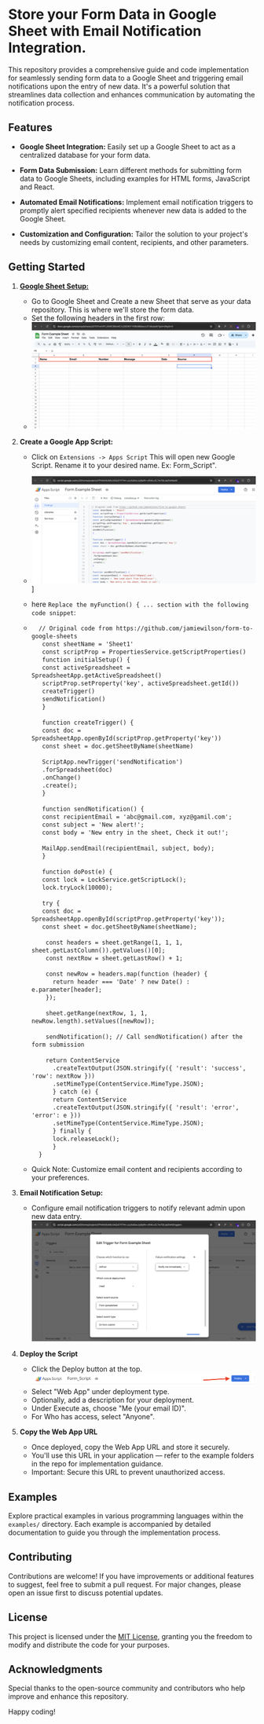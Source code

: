 # Store your Form Data in Google Sheet with Email Notification Integration.

This repository provides a comprehensive guide and code implementation for seamlessly sending form data to a Google Sheet and triggering email notifications upon the entry of new data. It's a powerful solution that streamlines data collection and enhances communication by automating the notification process.

## Features

- **Google Sheet Integration:** Easily set up a Google Sheet to act as a centralized database for your form data.

- **Form Data Submission:** Learn different methods for submitting form data to Google Sheets, including examples for HTML forms, JavaScript and React.

- **Automated Email Notifications:** Implement email notification triggers to promptly alert specified recipients whenever new data is added to the Google Sheet.

- **Customization and Configuration:** Tailor the solution to your project's needs by customizing email content, recipients, and other parameters.

## Getting Started

1. [ **Google Sheet Setup:**](https://docs.google.com/spreadsheets/create)

   - Go to Google Sheet and Create a new Sheet that serve as your data repository. This is where we'll store the form data.
   - Set the following headers in the first row:
   - ![Header Example](/assets/headers_example.png)

2. **Create a Google App Script:**

   - Click on `Extensions -> Apps Script` This will open new Google Script. Rename it to your desired name. Ex: Form_Script".
   - ![Extension Navigating](/assets/appScript_example.png)]

   - here `Replace the myFunction() { ... section with the following code snippet`:
   -       // Original code from https://github.com/jamiewilson/form-to-google-sheets  
            const sheetName = 'Sheet1'
            const scriptProp = PropertiesService.getScriptProperties()
            function initialSetup() {
            const activeSpreadsheet = SpreadsheetApp.getActiveSpreadsheet()
            scriptProp.setProperty('key', activeSpreadsheet.getId())
            createTrigger()
            sendNotification()
            }

            function createTrigger() {
            const doc = SpreadsheetApp.openById(scriptProp.getProperty('key'))
            const sheet = doc.getSheetByName(sheetName)
            
            ScriptApp.newTrigger('sendNotification')
            .forSpreadsheet(doc)
            .onChange()
            .create();
            }

            function sendNotification() {
            const recipientEmail = 'abc@gmail.com, xyz@gamil.com';
            const subject = 'New alert!';
            const body = 'New entry in the sheet, Check it out!';
            
            MailApp.sendEmail(recipientEmail, subject, body);
            }
            
            function doPost(e) {
            const lock = LockService.getScriptLock();
            lock.tryLock(10000);
            
            try {
            const doc = SpreadsheetApp.openById(scriptProp.getProperty('key'));
            const sheet = doc.getSheetByName(sheetName);

             const headers = sheet.getRange(1, 1, 1, sheet.getLastColumn()).getValues()[0];
             const nextRow = sheet.getLastRow() + 1;

             const newRow = headers.map(function (header) {
               return header === 'Date' ? new Date() : e.parameter[header];
             });

             sheet.getRange(nextRow, 1, 1, newRow.length).setValues([newRow]);
         
             sendNotification(); // Call sendNotification() after the form submission
         
             return ContentService
               .createTextOutput(JSON.stringify({ 'result': 'success', 'row': nextRow }))
               .setMimeType(ContentService.MimeType.JSON);
               } catch (e) {
               return ContentService
               .createTextOutput(JSON.stringify({ 'result': 'error', 'error': e }))
               .setMimeType(ContentService.MimeType.JSON);
               } finally {
               lock.releaseLock();
               }
           }
   - Quick Note: Customize email content and recipients according to your preferences.


4. **Email Notification Setup:**

   - Configure email notification triggers to notify relevant admin upon new data entry.
    ![Header Example](/assets/notificationTrigger_example.png)

5. **Deploy the Script**
   - Click the Deploy button at the top.
      ![Header Example](/assets/deployButton_example.png)
   - Select "Web App" under deployment type.
   - Optionally, add a description for your deployment.
   - Under Execute as, choose "Me (your email ID)".
   - For Who has access, select "Anyone".

6. **Copy the Web App URL**
   - Once deployed, copy the Web App URL and store it securely.
   - You'll use this URL in your application — refer to the example folders in the repo for implementation guidance.
   - Important: Secure this URL to prevent unauthorized access.

## Examples

Explore practical examples in various programming languages within the `examples/` directory. Each example is accompanied by detailed documentation to guide you through the implementation process.

## Contributing

Contributions are welcome! If you have improvements or additional features to suggest, feel free to submit a pull request. For major changes, please open an issue first to discuss potential updates.

## License

This project is licensed under the [MIT License](LICENSE), granting you the freedom to modify and distribute the code for your purposes.

## Acknowledgments

Special thanks to the open-source community and contributors who help improve and enhance this repository.

Happy coding!
